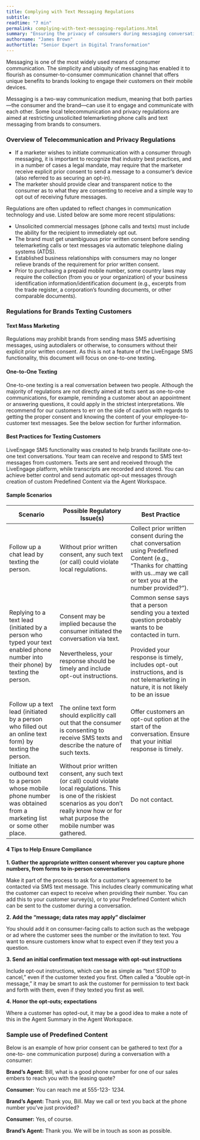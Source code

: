 ```yaml
---
title: Complying with Text Messaging Regulations
subtitle:
readtime: "7 min"
permalink: complying-with-text-messaging-regulations.html
summary: "Ensuring the privacy of consumers during messaging conversations is at the forefront of many telecommunication regulations."
authorname: "James Brown"
authortitle: "Senior Expert in Digital Transformation"
---
```


Messaging is one of the most widely used means of consumer communication. The simplicity and ubiquity of  messaging has enabled it to flourish as consumer-to-consumer communication channel that offers unique benefits to brands looking to engage their customers on their mobile devices.

Messaging is a two-way communication medium, meaning that both parties—the consumer and
the brand—can use it to engage and communicate with each other. Some local telecommunication and privacy regulations are aimed at restricting unsolicited telemarketing phone calls and text messaging from brands to consumers.



### Overview of Telecommunication and Privacy Regulations

* If a marketer wishes to initiate communication with a consumer through messaging, it is important to recognize that industry best practices, and in a number of cases a legal mandate, may require that the marketer receive explicit prior consent to send a
message to a consumer’s device (also referred to as securing an opt-in).
* The marketer should provide clear and transparent notice to the consumer as to what
they are consenting to receive and a simple way to opt out of receiving future
messages.

Regulations are often updated to reflect changes in communication technology and use. Listed below are some more recent stipulations:
* Unsolicited commercial messages (phone calls and texts) must include the ability for the recipient to immediately opt out.
* The brand must get unambiguous prior written consent before sending telemarketing
calls or text messages via automatic telephone dialing systems (ATDS).
* Established business relationships with consumers may no longer relieve brands of the requirement for prior written consent.
* Prior to purchasing a prepaid mobile number, some country laws may require the
collection (from you or your organization) of your business identification information/identification document (e.g., excerpts from the trade register, a corporation’s founding documents, or other comparable documents).

### Regulations for Brands Texting Customers



#### Text Mass Marketing

Regulations may prohibit brands from sending mass SMS advertising messages, using
autodialers or otherwise, to consumers without their explicit prior written consent. As this is not a feature of the LiveEngage SMS functionality, this document will focus on one-to-one texting.

#### One-to-One Texting

One-to-one texting is a real conversation between two people. Although the majority of
regulations are not directly aimed at texts sent as one-to-one communications, for example, reminding a customer about an appointment or answering questions, it could apply in the strictest interpretations. We recommend for our customers to err on the side of caution with regards to getting the proper consent and knowing the content of your employee-to-customer text messages. See the below section for further information.


#### Best Practices for Texting Customers

LiveEngage SMS functionality was created to help brands facilitate one-to-one text
conversations. Your team can receive and respond to SMS text messages from customers.
Texts are sent and received through the LiveEngage platform, while transcripts are recorded and stored. You can achieve better control and send automatic opt-out messages through creation of custom Predefined Content via the Agent Workspace.

#### Sample Scenarios

| Scenario        | Possible Regulatory Issue(s) | Best Practice |
| ------------- |-------------| -----|
| Follow up a chat lead by texting the person. | Without prior written consent, any such text (or call) could violate local regulations. | Collect prior written consent during the chat conversation using Predefined Content (e.g., “Thanks for chatting with us...may we call or text you at the number provided?”). |
| Replying to a text lead (initiated by a person  who typed your text enabled phone number into their phone) by texting the person. | Consent may be implied because the consumer initiated the conversation via text. <br> <br> Nevertheless, your response should be timely and include opt-out instructions. | Common sense says that a person sending you a texted question probably wants to be contacted in turn. <br> <br> Provided your response is timely, includes opt-out instructions, and is not telemarketing in nature, it is not likely to be an issue |
| Follow up a text lead (initiated by a person who filled out an online text form) by texting the person.     | The online text form should explicitly call out that the consumer is consenting to receive SMS texts and describe the nature of such texts. | Offer customers an opt-out option at the start of the conversation. Ensure that your initial response is timely. |
| Initiate an outbound text to a person whose mobile phone number was obtained from a marketing list or some other place.     | Without prior written consent, any such text (or call) could violate local regulations. This is one of the riskiest scenarios as you don’t really know how or for what purpose the mobile number was gathered. | Do not contact. |

#### 4 Tips to Help Ensure Compliance

**1. Gather the appropriate written consent wherever you capture phone numbers,
from forms to in-person conversations**

Make it part of the process to ask for a customer’s agreement to be contacted via SMS text
message. This includes clearly communicating what the customer can expect to receive
when providing their number. You can add this to your customer survey(s), or to your
Predefined Content which can be sent to the customer during a conversation.

**2. Add the “message; data rates may apply” disclaimer**

You should add it on consumer-facing calls to action such as the webpage or ad where the
customer sees the number or the invitation to text. You want to ensure customers know
what to expect even if they text you a question.

**3. Send an initial confirmation text message with opt-out instructions**

Include opt-out instructions, which can be as simple as “text STOP to cancel,” even if the
customer texted you first. Often called a “double opt-in message,” it may be smart to ask
the customer for permission to text back and forth with them, even if they texted you first as
well.

**4. Honor the opt-outs; expectations**

Where a customer has opted-out, it may be a good idea to make a note of this in the Agent
Summary in the Agent Workspace.


### Sample use of Predefined Content
Below is an example of how prior consent can be gathered to text (for a one-to- one
communication purpose) during a conversation with a consumer:

**Brand’s Agent:** Bill, what is a good phone number for one of our sales
embers to reach you with the leasing quote?

**Consumer:** You can reach me at 555-123- 1234.

**Brand’s Agent:** Thank you, Bill. May we call or text you back at the phone
number you’ve just provided?

**Consumer:** Yes, of course.

**Brand’s Agent:** Thank you. We will be in touch as soon as possible.
